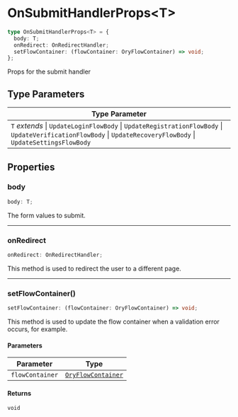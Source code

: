# OnSubmitHandlerProps\<T\>

```ts
type OnSubmitHandlerProps<T> = {
  body: T;
  onRedirect: OnRedirectHandler;
  setFlowContainer: (flowContainer: OryFlowContainer) => void;
};
```

Props for the submit handler

## Type Parameters

| Type Parameter |
| ------ |
| `T` *extends* \| `UpdateLoginFlowBody` \| `UpdateRegistrationFlowBody` \| `UpdateVerificationFlowBody` \| `UpdateRecoveryFlowBody` \| `UpdateSettingsFlowBody` |

## Properties

### body

```ts
body: T;
```

The form values to submit.

***

### onRedirect

```ts
onRedirect: OnRedirectHandler;
```

This method is used to redirect the user to a different page.

***

### setFlowContainer()

```ts
setFlowContainer: (flowContainer: OryFlowContainer) => void;
```

This method is used to update the flow container when a validation error occurs, for example.

#### Parameters

| Parameter | Type |
| ------ | ------ |
| `flowContainer` | [`OryFlowContainer`](OryFlowContainer.md) |

#### Returns

`void`
